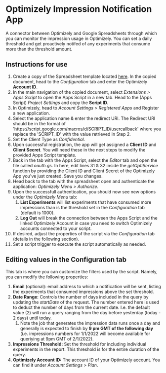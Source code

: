 # Optimizely Impression Notification App

A connector between Optimizely and Google Spreadsheets through which you can monitor the impression usage in Optimizely. You can set a daily threshold and get proactively notifed of any experiments that consume more than the threshold amount.

## Instructions for use

1. Create a copy of the Spreadsheet template located [here](https://docs.google.com/spreadsheets/d/1g97TBPWWYl0kMm-UjTfvNqNnJjm7IS_S6Vm-dMDUuO0/edit?usp=sharing). In the copied document, head to the *Configuration* tab and enter the Optimizely **Account ID**.
2. In the main navigation of the copied document, select *Extensions > Apps Script* to open the Apps Script in a new tab. Head to the (Apps Script) *Project Settings* and copy the **Script ID**.
2. In Optimizely, head to *Account Settings > Registered Apps* and Register a new application.
3. Select the application name & enter the redirect URI. The Redirect URI should be in the format of 'https://script.google.com/macros/d/SCRIPT_ID/usercallback' where you replace the 'SCRIPT_ID' with the value retrieved in Step 2.
4. Set the Client Type as *Confidential*.
5. Upon successful registration, the app will get assigned a **Client ID** and **Client Secret**. You will need these in the next steps to modify the provided Apps Script template.
6. Back in the tab with the Apps Script, select the *Editor* tab and open the file called *oauth.gs*. In here, edit lines 31 & 32 inside the *getOptiService* function by providing the Client ID and Client Secret of the Optimizely App you've just created. Save you changes.
6. Head back to the tab with the spreadsheet open and authenticate the application: *Optimizely Menu > Authorize*.
7. Upon the successfull authentication, you should now see new options under the *Optimizely Menu* tab: 
    1. **List Experiments** will list experiments that have consumed more impressions than is the threshold set in the *Configuration* tab (default is 1000).
    2. **Log Out** will break the connection between the Apps Script and the linked Optimizely Account in case you need to switch Optimizely accounts connected to your script.
8. If desired, adjust the properties of the script via the *Configuration* tab (details in the following section).
9. Set a script trigger to execute the script automatically as needed.

## Editing values in the Configuration tab

This tab is where you can customize the filters used by the script. Namely, you can modify the following properties:

1. **Email** (optional): email address to which a notification will be sent, listing the experiments that consumed impressions above the set threshold.
2. **Date Range:** Controls the number of days included in the query by updating the *startDate* of the request. The number entered here is used to deduct the number of days from the current date. I.e. the default value (2) will run a query ranging from the day before yesterday (today - 2 days) until today.
    1. Note the job that generates the impression data runs once a day and generally is expected to finish by **9 pm GMT of the following day** (i.e. impressions numbers for 1/1/2022 will become available for queriying at 9pm GMT of 2/1/2022).
3. **Impressions Threshold:** Set the threshold for including individual experiments in the report. This threshold is for the entire duration of the query.
4. **Optimizely Account ID:** The account ID of your Optimizely account. You can find it under *Account Settings > Plan*.